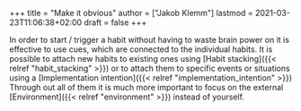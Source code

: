 +++
title = "Make it obvious"
author = ["Jakob Klemm"]
lastmod = 2021-03-23T11:06:38+02:00
draft = false
+++

In order to start / trigger a habit without having to waste brain
power on it is effective to use cues, which are connected to the
individual habits. It is possible to attach new habits to existing
ones using [Habit stacking]({{< relref "habit_stacking" >}}) or to attach them to specific events or
situations using a [Implementation intention]({{< relref "implementation_intention" >}}) Through out all of them it
is much more important to focus on the external [Environment]({{< relref "environment" >}}) instead of
yourself.
